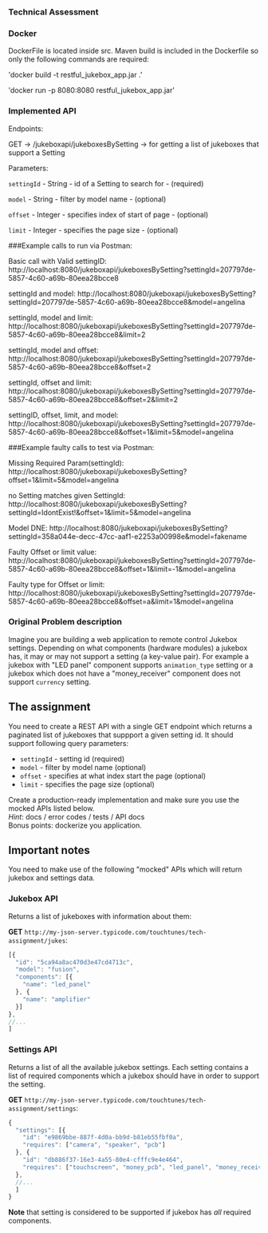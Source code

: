 ### Technical Assessment

### Docker

DockerFile is located inside src. 
Maven build is included in the Dockerfile so only the following commands are required:  

'docker build -t restful_jukebox_app.jar .'

'docker run -p 8080:8080 restful_jukebox_app.jar'

### Implemented API

Endpoints: 

GET -> /jukeboxapi/jukeboxesBySetting -> for getting a list of jukeboxes that support a Setting

Parameters: 

`settingId` - String  - id of a Setting to search for    - (required)

`model`     - String  - filter by model name             - (optional)

`offset`    - Integer - specifies index of start of page - (optional)

`limit`     - Integer - specifies the page size          - (optional)

###Example calls to run via Postman: 

Basic call with Valid settingID:
http://localhost:8080/jukeboxapi/jukeboxesBySetting?settingId=207797de-5857-4c60-a69b-80eea28bcce8

settingId and model: 
http://localhost:8080/jukeboxapi/jukeboxesBySetting?settingId=207797de-5857-4c60-a69b-80eea28bcce8&model=angelina

settingId, model and limit:
http://localhost:8080/jukeboxapi/jukeboxesBySetting?settingId=207797de-5857-4c60-a69b-80eea28bcce8&limit=2

settingId, model and offset:
http://localhost:8080/jukeboxapi/jukeboxesBySetting?settingId=207797de-5857-4c60-a69b-80eea28bcce8&offset=2

settingId, offset and limit:
http://localhost:8080/jukeboxapi/jukeboxesBySetting?settingId=207797de-5857-4c60-a69b-80eea28bcce8&offset=2&limit=2

settingID, offset, limit, and model:
http://localhost:8080/jukeboxapi/jukeboxesBySetting?settingId=207797de-5857-4c60-a69b-80eea28bcce8&offset=1&limit=5&model=angelina

###Example faulty calls to test via Postman: 

Missing Required Param(settingId): 
http://localhost:8080/jukeboxapi/jukeboxesBySetting?offset=1&limit=5&model=angelina

no Setting matches given SettingId: 
http://localhost:8080/jukeboxapi/jukeboxesBySetting?settingId=IdontExist!&offset=1&limit=5&model=angelina

Model DNE: 
http://localhost:8080/jukeboxapi/jukeboxesBySetting?settingId=358a044e-decc-47cc-aaf1-e2253a00998e&model=fakename

Faulty Offset or limit value: 
http://localhost:8080/jukeboxapi/jukeboxesBySetting?settingId=207797de-5857-4c60-a69b-80eea28bcce8&offset=1&limit=-1&model=angelina

Faulty type for Offset or limit: 
http://localhost:8080/jukeboxapi/jukeboxesBySetting?settingId=207797de-5857-4c60-a69b-80eea28bcce8&offset=a&limit=1&model=angelina


### Original Problem description

Imagine you are building a web application to remote control Jukebox settings. Depending on what components (hardware modules) a jukebox has, it may or may not support a setting (a key-value pair). For example a jukebox with "LED panel" component supports `animation_type` setting or a jukebox which does not have a "money_receiver" component does not support `currency` setting. 

## The assignment

You need to create a REST API with a single GET endpoint which returns a paginated list of jukeboxes that suppport a given setting id. It should support following query parameters:

 - `settingId` - setting id (required)
 - `model` - filter by model name (optional)
 - `offset` - specifies at what index start the page (optional)
 - `limit` - specifies the page size (optional)

Create a production-ready implementation and make sure you use the mocked APIs listed below.  
_Hint_: docs / error codes / tests / API docs  
Bonus points: dockerize you application.

## Important notes

You need to make use of the following "mocked" APIs which will return jukebox and settings data.

### Jukebox API

Returns a list of jukeboxes with information about them:

**GET** `http://my-json-server.typicode.com/touchtunes/tech-assignment/jukes`:

```js
[{
  "id": "5ca94a8ac470d3e47cd4713c",
  "model": "fusion",
  "components": [{
    "name": "led_panel"
  }, {
    "name": "amplifier"
  }]
},
//...
]
```
 
### Settings API

Returns a list of all the available jukebox settings. Each setting contains a list of required components which a jukebox should have in order to support the setting.

**GET** `http://my-json-server.typicode.com/touchtunes/tech-assignment/settings`:

```js
{
  "settings": [{
    "id": "e9869bbe-887f-4d0a-bb9d-b81eb55fbf0a",
    "requires": ["camera", "speaker", "pcb"]
  }, {
    "id": "db886f37-16e3-4a55-80e4-cfffc9e4e464",
    "requires": ["touchscreen", "money_pcb", "led_panel", "money_receiver"]
  },
  //...
  ]
}
```

**Note** that setting is considered to be supported if jukebox has _all_ required components.
